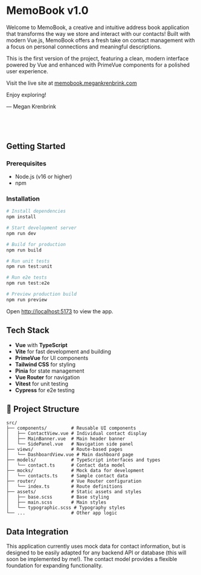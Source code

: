 # MemoBook v1.0

Welcome to MemoBook, a creative and intuitive address book application that transforms the way we store and interact with our contacts! Built with modern Vue.js, MemoBook offers a fresh take on contact management with a focus on personal connections and meaningful descriptions.

This is the first version of the project, featuring a clean, modern interface powered by Vue and enhanced with PrimeVue components for a polished user experience.

Visit the live site at [memobook.megankrenbrink.com]("https://memobook.megankrenbrink.com")

Enjoy exploring!

— Megan Krenbrink

## <br>

## Getting Started

### Prerequisites

- Node.js (v16 or higher)
- npm

### Installation

```bash
# Install dependencies
npm install

# Start development server
npm run dev

# Build for production
npm run build

# Run unit tests
npm run test:unit

# Run e2e tests
npm run test:e2e

# Preview production build
npm run preview
```

Open [http://localhost:5173](http://localhost:5173) to view the app.

## Tech Stack

- **Vue** with **TypeScript**
- **Vite** for fast development and building
- **PrimeVue** for UI components
- **Tailwind CSS** for styling
- **Pinia** for state management
- **Vue Router** for navigation
- **Vitest** for unit testing
- **Cypress** for e2e testing

## 📁 Project Structure

```
src/
├── components/         # Reusable UI components
│   ├── ContactView.vue # Individual contact display
│   ├── MainBanner.vue  # Main header banner
│   └── SidePanel.vue   # Navigation side panel
├── views/              # Route-based pages
│   └── DashboardView.vue # Main dashboard page
├── models/             # TypeScript interfaces and types
│   └── contact.ts      # Contact data model
├── mocks/              # Mock data for development
│   └── contacts.ts     # Sample contact data
├── router/             # Vue Router configuration
│   └── index.ts        # Route definitions
├── assets/             # Static assets and styles
│   ├── base.scss       # Base styling
│   ├── main.scss       # Main styles
│   └── typographic.scss # Typography styles
└── ...                 # Other app logic
```

## Data Integration

This application currently uses mock data for contact information, but is designed to be easily adapted for any backend API or database (this will soon be implemented by me!). The contact model provides a flexible foundation for expanding functionality.
